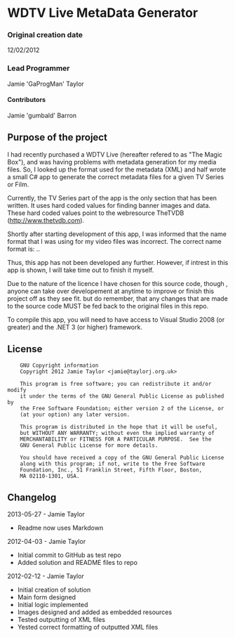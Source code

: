 # WDTV Live MetaData Generator #

### Original creation date ###
12/02/2012

### Lead Programmer ###
Jamie 'GaProgMan' Taylor

#### Contributors ####
Jamie 'gumbald' Barron

## Purpose of the project ##
  I had recently purchased a WDTV Live (hereafter refered to as "The Magic Box"), and was having problems with metadata generation for my media files. So, I looked up the format used for the metadata (XML) and half wrote a small C# app to generate the correct metadata files for a given TV Series or Film.

  Currently, the TV Series part of the app is the only section that has been written. It uses hard coded values for finding banner images and data. These hard coded values point to the webresource TheTVDB (http://www.thetvdb.com).

  Shortly after starting development of this app, I was informed that the name format that I was using  for my video files was incorrect. The correct name format is: <ShowName>.<SeasonNumber><EpisodeNumber>.<ext>

  Thus, this app has not been developed any further. However, if intrest in this app is shown, I will take time out to finish it myself.

  Due to the nature of the licence I have chosen for this source code, though , anyone can take over developement at anytime to improve or finish this project off as they see fit. but do remember, that any changes that are made to the source code MUST be fed back to the original files in this repo.

  To compile this app, you will need to have access to Visual Studio 2008 (or greater) and the .NET 3 (or higher) framework.

## License ##

		GNU Copyright information
		Copyright 2012 Jamie Taylor <jamie@taylorj.org.uk>

		This program is free software; you can redistribute it and/or modify
		it under the terms of the GNU General Public License as published by
		the Free Software Foundation; either version 2 of the License, or
		(at your option) any later version.

		This program is distributed in the hope that it will be useful,
		but WITHOUT ANY WARRANTY; without even the implied warranty of
		MERCHANTABILITY or FITNESS FOR A PARTICULAR PURPOSE.  See the
		GNU General Public License for more details.

		You should have received a copy of the GNU General Public License
		along with this program; if not, write to the Free Software
		Foundation, Inc., 51 Franklin Street, Fifth Floor, Boston,
		MA 02110-1301, USA.

## Changelog ##

2013-05-27 - Jamie Taylor
- Readme now uses Markdown

2012-04-03 - Jamie Taylor
- Initial commit to GitHub as test repo
- Added solution and README files to repo

2012-02-12 - Jamie Taylor
- Initial creation of solution
- Main form designed
- Initial logic implemented
- Images designed and added as embedded resources
- Tested outputting of XML files
- Yested correct formatting of outputted XML files
